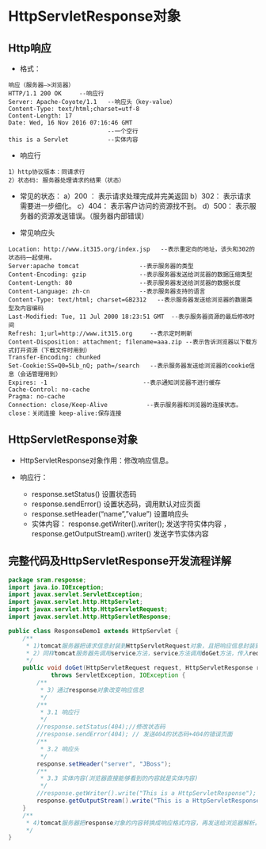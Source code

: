 # HttpServletResponse对象

## Http响应

* 格式：
```
响应（服务器—>浏览器）
HTTP/1.1 200 OK     --响应行
Server: Apache-Coyote/1.1   --响应头（key-value）
Content-Type: text/html;charset=utf-8
Content-Length: 17
Date: Wed, 16 Nov 2016 07:16:46 GMT
                            --一个空行
this is a Servlet           --实体内容
```

* 响应行 
```
1）http协议版本：同请求行 
2）状态码: 服务器处理请求的结果（状态） 
```

* 常见的状态： 
a）200 ： 表示请求处理完成并完美返回 
b）302： 表示请求需要进一步细化。 
c）404： 表示客户访问的资源找不到。 
d）500： 表示服务器的资源发送错误。（服务器内部错误） 

* 常见响应头
```
Location: http://www.it315.org/index.jsp   --表示重定向的地址，该头和302的状态码一起使用。
Server:apache tomcat                 --表示服务器的类型
Content-Encoding: gzip               --表示服务器发送给浏览器的数据压缩类型
Content-Length: 80                   --表示服务器发送给浏览器的数据长度
Content-Language: zh-cn              --表示服务器支持的语言
Content-Type: text/html; charset=GB2312   --表示服务器发送给浏览器的数据类型及内容编码
Last-Modified: Tue, 11 Jul 2000 18:23:51 GMT  --表示服务器资源的最后修改时间
Refresh: 1;url=http://www.it315.org     --表示定时刷新
Content-Disposition: attachment; filename=aaa.zip --表示告诉浏览器以下载方式打开资源（下载文件时用到）
Transfer-Encoding: chunked
Set-Cookie:SS=Q0=5Lb_nQ; path=/search   --表示服务器发送给浏览器的cookie信息（会话管理用到）
Expires: -1                           --表示通知浏览器不进行缓存
Cache-Control: no-cache
Pragma: no-cache
Connection: close/Keep-Alive           --表示服务器和浏览器的连接状态。close：关闭连接 keep-alive:保存连接
```

## HttpServletResponse对象 

* HttpServletResponse对象作用：修改响应信息。

* 响应行： 
    * response.setStatus() 设置状态码 
    * response.sendError() 设置状态码，调用默认对应页面 
    * response.setHeader(“name”,”value”) 设置响应头 
    * 实体内容： response.getWriter().writer(); 发送字符实体内容 ，response.getOutputStream().writer() 发送字节实体内容 

## 完整代码及HttpServletResponse开发流程详解


```java
package sram.response;
import java.io.IOException;
import javax.servlet.ServletException;
import javax.servlet.http.HttpServlet;
import javax.servlet.http.HttpServletRequest;
import javax.servlet.http.HttpServletResponse;

public class ResponseDemo1 extends HttpServlet {
    /**
     * 1)tomcat服务器把请求信息封装到HttpServletRequest对象，且把响应信息封装到HttpServletResponse
     * 2）同样tomcat服务器先调用service方法，service方法调用doGet方法，传入request，和response对象。详解见博客HttpServletRequest对象
     */
    public void doGet(HttpServletRequest request, HttpServletResponse response)
            throws ServletException, IOException {
        /**
         * 3）通过response对象改变响应信息
         */
        /**
         * 3.1 响应行
         */
        //response.setStatus(404);//修改状态码
        //response.sendError(404); // 发送404的状态码+404的错误页面
        /**
         * 3.2 响应头
         */
        response.setHeader("server", "JBoss");
        /**
         * 3.3 实体内容(浏览器直接能够看到的内容就是实体内容)
         */
        //response.getWriter().write("This is a HttpServletResponse"); //字符内容。
        response.getOutputStream().write("This is a HttpServletResponse".getBytes());//字节内容
    }
    /**
     * 4)tomcat服务器把response对象的内容转换成响应格式内容，再发送给浏览器解析。
     */
}
```
